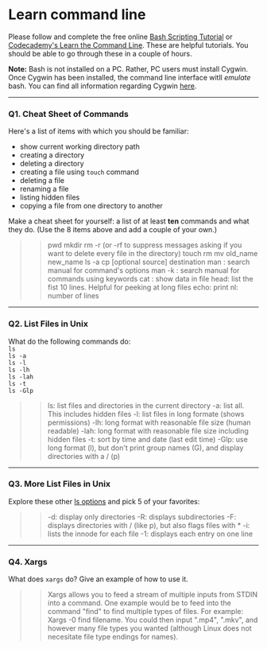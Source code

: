# Learn command line

Please follow and complete the free online [Bash Scripting Tutorial](https://ryanstutorials.net/bash-scripting-tutorial/) or [Codecademy's Learn the Command Line](https://www.codecademy.com/learn/learn-the-command-line). These are helpful tutorials. You should be able to go through these in a couple of hours.

**Note:** Bash is not installed on a PC. Rather, PC users must install Cygwin. Once Cygwin has been installed, the command line interface witll _emulate_ bash. You can find all information regarding Cygwin [here](https://www.cygwin.com/).

---

### Q1.  Cheat Sheet of Commands  

Here's a list of items with which you should be familiar:  
* show current working directory path
* creating a directory
* deleting a directory
* creating a file using `touch` command
* deleting a file
* renaming a file
* listing hidden files
* copying a file from one directory to another

Make a cheat sheet for yourself: a list of at least **ten** commands and what they do.  (Use the 8 items above and add a couple of your own.)  

> > pwd
mkdir
rm -r (or -rf to suppress messages asking if you want to delete every file in the directory)
touch
rm
mv old_name new_name
ls -a
cp [optional source] destination
man <command> : search manual for command's options
man -k : search manual for commands using keywords
cat : show data in file
head: list the fist 10 lines. Helpful for peeking at long files
echo: print
nl: number of lines


---

### Q2.  List Files in Unix   

What do the following commands do:  
`ls`  
`ls -a`  
`ls -l`  
`ls -lh`  
`ls -lah`  
`ls -t`  
`ls -Glp`  

> > ls: list files and directories in the current directory
-a: list all. This includes hidden files
-l: list files in long formate (shows permissions)
-lh: long format with reasonable file size (human readable)
-lah: long format with reasonable file size including hidden files
-t: sort by time and date (last edit time)
-Glp: use long format (l), but don't print group names (G), and display directories with a / (p)

---

### Q3.  More List Files in Unix  

Explore these other [ls options](http://www.techonthenet.com/unix/basic/ls.php) and pick 5 of your favorites:

> > -d: display only directories
-R: displays subdirectories
-F: displays directories with / (like p), but also flags files with *
-i: lists the innode for each file
-1: displays each entry on one line

---

### Q4.  Xargs   

What does `xargs` do? Give an example of how to use it.

> > Xargs allows you to feed a stream of multiple inputs from STDIN into a command. One example would be to feed into the command "find" to find multiple types of files. For example: Xargs -0 find filename. You could then input ".mp4", ".mkv", and however many file types you wanted (although Linux does not necesitate file type endings for names).

 

